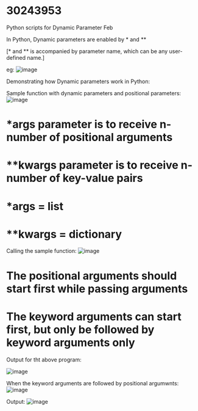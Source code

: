 # 30243953
Python scripts for Dynamic Parameter Feb

In Python, Dynamic parameters are enabled by * and **

[* and ** is accompanied by parameter name, which can be any user-defined name.]

eg:
![image](https://user-images.githubusercontent.com/75313303/157645435-d3bde533-615b-4a1b-8a70-6d5d8304d6c5.png)

Demonstrating how Dynamic parameters work in Python:

Sample function with dynamic parameters and positional parameters:
![image](https://user-images.githubusercontent.com/75313303/157645757-655b2e18-4ff4-4687-9eb1-0244e3e8178f.png)
# *args parameter is to receive n-number of positional arguments
# **kwargs parameter is to receive n-number of key-value pairs
# *args = list
# **kwargs = dictionary

Calling the sample function:
![image](https://user-images.githubusercontent.com/75313303/157646114-9837ed14-de19-4496-b276-45e769a328b5.png)
# The positional arguments should start first while passing arguments
# The keyword arguments can start first, but only be followed by keyword arguments only

Output for tht above program:

![image](https://user-images.githubusercontent.com/75313303/157646344-76607f93-ae98-4650-9865-46b504d6b161.png)

When the keyword arguments are followed by positional argumwnts:
![image](https://user-images.githubusercontent.com/75313303/157646771-49957fe2-44ed-4773-afef-b5f8256c448b.png)

Output:
![image](https://user-images.githubusercontent.com/75313303/157646895-a9a6efe8-1552-4494-84fd-1f48af913025.png)



